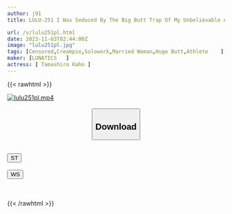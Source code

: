 ```yaml
---
author: j91
title: LULU-251 I Was Seduced By The Big Butt Trap Of My Unbelievable Aunt Who Goes To Mommy's Volleyball Three Times A Week And Couldn't Hide Her Frustration, And I Couldn't Resist And Creampied Her Over And Over Again. Kaho Tamaki

url: /v/lulu251pl.html
date: 2023-11-03T02:44:00Z
image: "lulu251pl.jpg"
tags: [Censored,Creampie,Solowork,Married Woman,Huge Butt,Athlete	 ]
maker: [LUNATICS   ]
actress: [ Tamashiro Kaho ]
---
```



{{< rawhtml >}}

<div class="video" data-videoid="9XpPxmX3X4fa0oZ">
    <a href="javascript:;">
        <img src="https://my.j91.asia/v/lulu251pl.jpg" width="WIDTH" height="HEIGHT" alt="lulu251pl.mp4" loading="lazy">
    </a>
</div>

<script type="text/javascript" src="https://j91.asia/asset/on-demand-st.js"></script>

<br>
  <link rel="stylesheet" href="https://j91.asia/asset/bs5.css">
  
  <center>
  <button class="btn btn-primary" type="button" data-bs-toggle="collapse" data-bs-target=".multi-collapse" aria-expanded="false" aria-controls="multiCollapseExample1 multiCollapseExample2"><h2>Download</h2></button></center>
</p>
<div class="row">
  <div class="col">
    <div class="collapse multi-collapse" id="multiCollapseExample1">
      <div class="card card-body">
	      	      <br>
<div class="buttons">  
<a href="https://streamtape.to/v/9XpPxmX3X4fa0oZ"><button class="btn-hover color-3"><i class="fa fa-download"></i> ST</button></a></div>
    </div>
  </div>
</div>
  <div class="col">
    <div class="collapse multi-collapse" id="multiCollapseExample2">
      <div class="card card-body">
	      <br>
<div class="buttons">
    <a href="https://wolfstream.tv/woa8ooggm3uw"><button class="btn-hover color-9"><i class="fa fa-download"></i> WS</button></a></div>
<br><br>
      </div>
    </div>
  </div>
</div>

{{< /rawhtml >}}
